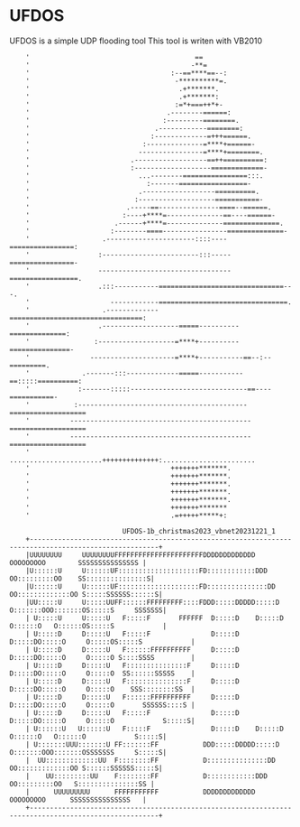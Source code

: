 # UFDOS
UFDOS is a simple UDP flooding tool
This tool is writen with VB2010

        '                                         ==                                            
        '                                        -**=                                           
        '                                   :--==****==--:                                      
        '                                    -**********=.                                      
        '                                     .+*******.                                        
        '                                     .+*******:                                        
        '                                    :=*+===++*+-                                       
        '                                  .--------======:                                     
        '                                 :---------========.                                   
        '                               .------------========:                                  
        '                              :-------------=+++======.                                
        '                            :--------------=****+======-                               
        '                           ----------------=****+========.                             
        '                         .------------------==++==========:                            
        '                         :-------------------=============-                            
        '                           ...--------================:::.                             
        '                             :-------=================-                                
        '                           .------------------==========.                              
        '                          :-------------------===========-                             
        '                        .-----==---------------====--======.                           
        '                       :----+****=--------------==----======-                          
        '                     .------+****=--------------==============.                        
        '                    :--------====----------------==============-                       
        '                  .----------------------::::----================:                     
        '                 :------------------------:::-----================-                    
        '                 ---------------------------------=================.                   
        '                 .:::-----------===============================---.                    
        '                    ------------================================.                      
        '                  .-------------=================================:                     
        '                 .-------------------=====----------==============:                    
        '                :-------------------=****+----------===============-                   
        '               ---------------------=****+-----------==--:--=========.                 
        '             .-------:::-------------=====-----------==:::::==========:                
        '            :-------:::::-----------------------------==----===========-               
        '           :------------------------------------------===================              
        '          ---------------------------------------------=================== 
        '          ---------------------------------------------=================== 
        '            .......................++++++++++++++:.......................  
        '                                   +++++++*******.
        '                                   +++++++*******.
        '                                   +++++++*******.
        '                                   +++++++*******.
        '                                   +++++++*******.
        '                                   +++++++******* 
        '                                   .=+++++*****+: 

                                UFDOS-1b_christmas2023_vbnet20231221_1
        +------------------------------------------------------------------------------------------------------+
        |UUUUUUUU     UUUUUUUUFFFFFFFFFFFFFFFFFFFFFFDDDDDDDDDDDDD             OOOOOOOOO        SSSSSSSSSSSSSSS |
        |U::::::U     U::::::UF::::::::::::::::::::FD::::::::::::DDD        OO:::::::::OO    SS:::::::::::::::S|
        |U::::::U     U::::::UF::::::::::::::::::::FD:::::::::::::::DD    OO:::::::::::::OO S:::::SSSSSS::::::S|
        |UU:::::U     U:::::UUFF::::::FFFFFFFFF::::FDDD:::::DDDDD:::::D  O:::::::OOO:::::::OS:::::S     SSSSSSS|
        | U:::::U     U:::::U   F:::::F       FFFFFF  D:::::D    D:::::D O::::::O   O::::::OS:::::S            |
        | U:::::D     D:::::U   F:::::F               D:::::D     D:::::DO:::::O     O:::::OS:::::S            |
        | U:::::D     D:::::U   F::::::FFFFFFFFFF     D:::::D     D:::::DO:::::O     O:::::O S::::SSSS         |
        | U:::::D     D:::::U   F:::::::::::::::F     D:::::D     D:::::DO:::::O     O:::::O  SS::::::SSSSS    |
        | U:::::D     D:::::U   F:::::::::::::::F     D:::::D     D:::::DO:::::O     O:::::O    SSS::::::::SS  |
        | U:::::D     D:::::U   F::::::FFFFFFFFFF     D:::::D     D:::::DO:::::O     O:::::O       SSSSSS::::S |
        | U:::::D     D:::::U   F:::::F               D:::::D     D:::::DO:::::O     O:::::O            S:::::S|
        | U::::::U   U::::::U   F:::::F               D:::::D    D:::::D O::::::O   O::::::O            S:::::S|
        | U:::::::UUU:::::::U FF:::::::FF           DDD:::::DDDDD:::::D  O:::::::OOO:::::::OSSSSSSS     S:::::S|
        |  UU:::::::::::::UU  F::::::::FF           D:::::::::::::::DD    OO:::::::::::::OO S::::::SSSSSS:::::S|
        |    UU:::::::::UU    F::::::::FF           D::::::::::::DDD        OO:::::::::OO   S:::::::::::::::SS |
        |      UUUUUUUUU      FFFFFFFFFFF           DDDDDDDDDDDDD             OOOOOOOOO      SSSSSSSSSSSSSSS   |
        +------------------------------------------------------------------------------------------------------+
